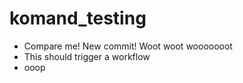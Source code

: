 # komand_testing
* Compare me! New commit! Woot woot wooooooot
* This should trigger a workflow
* ooop

